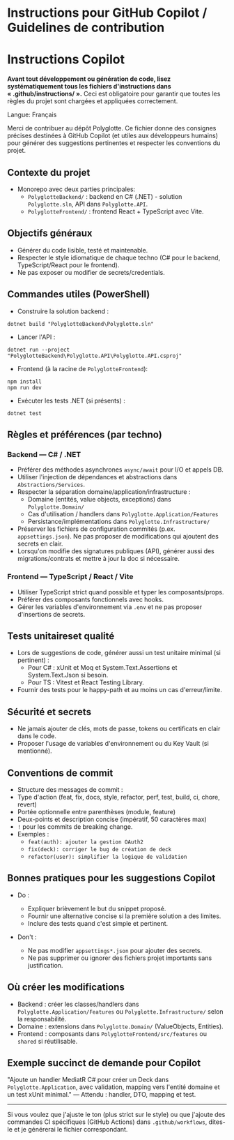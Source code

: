 # Instructions pour GitHub Copilot / Guidelines de contribution

# Instructions Copilot

**Avant tout développement ou génération de code, lisez systématiquement tous les fichiers d'instructions dans « .github/instructions/ ».** Ceci est obligatoire pour garantir que toutes les règles du projet sont chargées et appliquées correctement.

Langue: Français

Merci de contribuer au dépôt Polyglotte. Ce fichier donne des consignes précises destinées à GitHub Copilot (et utiles aux développeurs humains) pour générer des suggestions pertinentes et respecter les conventions du projet.

## Contexte du projet
- Monorepo avec deux parties principales:
  - `PolyglotteBackend/` : backend en C# (.NET) - solution `Polyglotte.sln`, API dans `Polyglotte.API`.
  - `PolyglotteFrontend/` : frontend React + TypeScript avec Vite.

## Objectifs généraux
- Générer du code lisible, testé et maintenable.
- Respecter le style idiomatique de chaque techno (C# pour le backend, TypeScript/React pour le frontend).
- Ne pas exposer ou modifier de secrets/credentials.

## Commandes utiles (PowerShell)
- Construire la solution backend :
```
dotnet build "PolyglotteBackend\Polyglotte.sln"
```
- Lancer l'API :
```
dotnet run --project "PolyglotteBackend\Polyglotte.API\Polyglotte.API.csproj"
```
- Frontend (à la racine de `PolyglotteFrontend`):
```
npm install
npm run dev
```
- Exécuter les tests .NET (si présents) :
```
dotnet test
```

## Règles et préférences (par techno)

### Backend — C# / .NET
- Préférer des méthodes asynchrones `async/await` pour I/O et appels DB.
- Utiliser l'injection de dépendances et abstractions dans `Abstractions/Services`.
- Respecter la séparation domaine/application/infrastructure :
  - Domaine (entités, value objects, exceptions) dans `Polyglotte.Domain/`
  - Cas d'utilisation / handlers dans `Polyglotte.Application/Features`
  - Persistance/implémentations dans `Polyglotte.Infrastructure/`
- Préserver les fichiers de configuration commités (p.ex. `appsettings.json`). Ne pas proposer de modifications qui ajoutent des secrets en clair.
- Lorsqu'on modifie des signatures publiques (API), générer aussi des migrations/contrats et mettre à jour la doc si nécessaire.

### Frontend — TypeScript / React / Vite
- Utiliser TypeScript strict quand possible et typer les composants/props.
- Préférer des composants fonctionnels avec hooks.
- Gérer les variables d'environnement via `.env` et ne pas proposer d'insertions de secrets.

## Tests unitaireset qualité
- Lors de suggestions de code, générer aussi un test unitaire minimal (si pertinent) :
  - Pour C# : xUnit et Moq et System.Text.Assertions et System.Text.Json si besoin.
  - Pour TS : Vitest et React Testing Library.
- Fournir des tests pour le happy-path et au moins un cas d'erreur/limite.

## Sécurité et secrets
- Ne jamais ajouter de clés, mots de passe, tokens ou certificats en clair dans le code.
- Proposer l'usage de variables d'environnement ou du Key Vault (si mentionné).

## Conventions de commit
- Structure des messages de commit :
-   Type d'action (feat, fix, docs, style, refactor, perf, test, build, ci, chore, revert)
-   Portée optionnelle entre parenthèses (module, feature)
-   Deux-points et description concise (impératif, 50 caractères max)
- `!` pour les commits de breaking change.
- Exemples : 
  - `feat(auth): ajouter la gestion OAuth2`
  - `fix(deck): corriger le bug de création de deck`
  - `refactor(user): simplifier la logique de validation`

## Bonnes pratiques pour les suggestions Copilot
- Do :
  - Expliquer brièvement le but du snippet proposé.
  - Fournir une alternative concise si la première solution a des limites.
  - Inclure des tests quand c'est simple et pertinent.

- Don't :
  - Ne pas modifier `appsettings*.json` pour ajouter des secrets.
  - Ne pas supprimer ou ignorer des fichiers projet importants sans justification.

## Où créer les modifications
- Backend : créer les classes/handlers dans `Polyglotte.Application/Features` ou `Polyglotte.Infrastructure/` selon la responsabilité.
- Domaine : extensions dans `Polyglotte.Domain/` (ValueObjects, Entities).
- Frontend : composants dans `PolyglotteFrontend/src/features` ou `shared` si réutilisable.

## Exemple succinct de demande pour Copilot
"Ajoute un handler MediatR C# pour créer un Deck dans `Polyglotte.Application`, avec validation, mapping vers l'entité domaine et un test xUnit minimal." — Attendu : handler, DTO, mapping et test.

---
Si vous voulez que j'ajuste le ton (plus strict sur le style) ou que j'ajoute des commandes CI spécifiques (GitHub Actions) dans `.github/workflows`, dites-le et je générerai le fichier correspondant.
